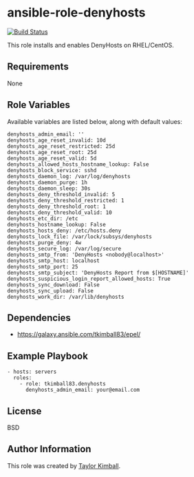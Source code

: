 # ansible-role-denyhosts

[![Build Status](https://travis-ci.org/tkimball83/ansible-role-denyhosts.svg?branch=master)](https://travis-ci.org/tkimball83/ansible-role-denyhosts)

This role installs and enables DenyHosts on RHEL/CentOS.

## Requirements

None

## Role Variables

Available variables are listed below, along with default values:

    denyhosts_admin_email: ''
    denyhosts_age_reset_invalid: 10d
    denyhosts_age_reset_restricted: 25d
    denyhosts_age_reset_root: 25d
    denyhosts_age_reset_valid: 5d
    denyhosts_allowed_hosts_hostname_lookup: False
    denyhosts_block_service: sshd
    denyhosts_daemon_log: /var/log/denyhosts
    denyhosts_daemon_purge: 1h
    denyhosts_daemon_sleep: 30s
    denyhosts_deny_threshold_invalid: 5
    denyhosts_deny_threshold_restricted: 1
    denyhosts_deny_threshold_root: 1
    denyhosts_deny_threshold_valid: 10
    denyhosts_etc_dir: /etc
    denyhosts_hostname_lookup: False
    denyhosts_hosts_deny: /etc/hosts.deny
    denyhosts_lock_file: /var/lock/subsys/denyhosts
    denyhosts_purge_deny: 4w 
    denyhosts_secure_log: /var/log/secure
    denyhosts_smtp_from: 'DenyHosts <nobody@localhost>'
    denyhosts_smtp_host: localhost
    denyhosts_smtp_port: 25
    denyhosts_smtp_subject: 'DenyHosts Report from $[HOSTNAME]'
    denyhosts_suspicious_login_report_allowed_hosts: True
    denyhosts_sync_download: False
    denyhosts_sync_upload: False
    denyhosts_work_dir: /var/lib/denyhosts

## Dependencies

 * https://galaxy.ansible.com/tkimball83/epel/
 
## Example Playbook

    - hosts: servers
      roles:
        - role: tkimball83.denyhosts
          denyhosts_admin_email: your@email.com

## License

BSD

## Author Information

This role was created by [Taylor Kimball](http://www.linuxhq.org).
